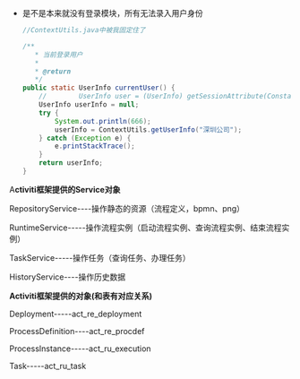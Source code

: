 * 是不是本来就没有登录模块，所有无法录入用户身份

  ```java
  //ContextUtils.java中被我固定住了
  
  /**
  	 * 当前登录用户
  	 * 
  	 * @return
  	 */
  public static UserInfo currentUser() {
      //		UserInfo user = (UserInfo) getSessionAttribute(Constants.CURRENT_USER);
      UserInfo userInfo = null;
      try {
          System.out.println(666);
          userInfo = ContextUtils.getUserInfo("深圳公司");
      } catch (Exception e) {
          e.printStackTrace();
      }
      return userInfo;
  }
  ```

A**ctiviti框架提供的Service对象**

RepositoryService----操作静态的资源（流程定义，bpmn、png）

RuntimeService-----操作流程实例（启动流程实例、查询流程实例、结束流程实例）

TaskService-----操作任务（查询任务、办理任务）

HistoryService----操作历史数据

 **Activiti框架提供的对象(和表有对应关系)**

Deployment-----act_re_deployment

ProcessDefinition----act_re_procdef

ProcessInstance-----act_ru_execution

Task-----act_ru_task


